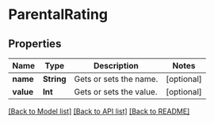 # ParentalRating

## Properties
Name | Type | Description | Notes
------------ | ------------- | ------------- | -------------
**name** | **String** | Gets or sets the name. | [optional] 
**value** | **Int** | Gets or sets the value. | [optional] 

[[Back to Model list]](../README.md#documentation-for-models) [[Back to API list]](../README.md#documentation-for-api-endpoints) [[Back to README]](../README.md)


